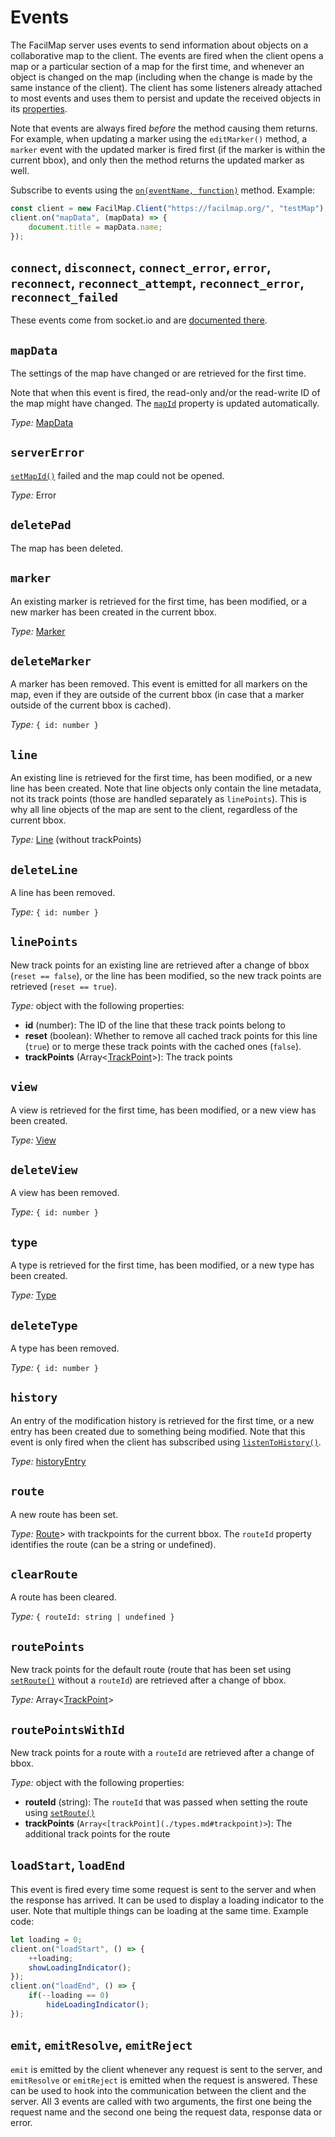 # Events

The FacilMap server uses events to send information about objects on a collaborative map to the client. The events are fired when the client opens a map or a particular section of a map for the first time, and whenever an object is changed on the map (including when the change is made by the same instance of the client). The client has some listeners already attached to most events and uses them to persist and update the received objects in its [properties](./properties.md).

Note that events are always fired _before_ the method causing them returns. For example, when updating a marker using the `editMarker()` method, a `marker` event with the updated marker is fired first (if the marker is within the current bbox), and only then the method returns the updated marker as well.

Subscribe to events using the [`on(eventName, function)`](./methods.md#on-eventname-function) method. Example:

```js
const client = new FacilMap.Client("https://facilmap.org/", "testMap");
client.on("mapData", (mapData) => {
	document.title = mapData.name;
});
```

## `connect`, `disconnect`, `connect_error`, `error`, `reconnect`, `reconnect_attempt`, `reconnect_error`, `reconnect_failed`

These events come from socket.io and are [documented there](https://socket.io/docs/v4/client-api/#events).

## `mapData`

The settings of the map have changed or are retrieved for the first time.

Note that when this event is fired, the read-only and/or the read-write ID of the map might have changed. The [`mapId`](./properties.md#mapid)
property is updated automatically.

_Type:_ [MapData](./types.md#mapdata)

## `serverError`

[`setMapId()`](./methods.md#setmapid-mapid) failed and the map could not be opened.

_Type:_ Error

## `deletePad`

The map has been deleted.

## `marker`

An existing marker is retrieved for the first time, has been modified, or a new marker has been created in the current bbox.

_Type:_ [Marker](./types.md#marker)

## `deleteMarker`

A marker has been removed. This event is emitted for all markers on the map, even if they are outside of the current bbox
(in case that a marker outside of the current bbox is cached).

_Type:_ `{ id: number }`

## `line`

An existing line is retrieved for the first time, has been modified, or a new line has been created. Note that line
objects only contain the line metadata, not its track points (those are handled separately as `linePoints`). This is why
all line objects of the map are sent to the client, regardless of the current bbox.

_Type:_ [Line](./types.md#line) (without trackPoints)

## `deleteLine`

A line has been removed.

_Type:_ `{ id: number }`

## `linePoints`

New track points for an existing line are retrieved after a change of bbox (`reset == false`), or the line has been
modified, so the new track points are retrieved (`reset == true`).

_Type:_ object with the following properties:
* __id__ (number): The ID of the line that these track points belong to
* __reset__ (boolean): Whether to remove all cached track points for this line (`true`) or to merge these track points
  with the cached ones (`false`).
* __trackPoints__ (Array<[TrackPoint](./types.md#trackpoint)>): The track points

## `view`

A view is retrieved for the first time, has been modified, or a new view has been created.

_Type:_ [View](./types.md#view)

## `deleteView`

A view has been removed.

_Type:_ `{ id: number }`

## `type`

A type is retrieved for the first time, has been modified, or a new type has been created.

_Type:_ [Type](./types.md#type)

## `deleteType`

A type has been removed.

_Type:_ `{ id: number }`

## `history`

An entry of the modification history is retrieved for the first time, or a new entry has been created due to something
being modified. Note that this event is only fired when the client has subscribed using [`listenToHistory()`](./methods.md#listentohistory).

_Type:_ [historyEntry](./types.md#historyentry)

## `route`

A new route has been set.

_Type:_ [Route](./types.md#route)> with trackpoints for the current bbox. The `routeId` property identifies the route (can be a string or undefined).

## `clearRoute`

A route has been cleared.

_Type:_ `{ routeId: string | undefined }`

## `routePoints`

New track points for the default route (route that has been set using [`setRoute()`](./methods.md#setroute-data) without a `routeId`) are retrieved after a change of bbox.

_Type:_ Array<[TrackPoint](./types.md#trackpoint)>

## `routePointsWithId`

New track points for a route with a `routeId` are retrieved after a change of bbox.

_Type:_ object with the following properties:
* **routeId** (string): The `routeId` that was passed when setting the route using [`setRoute()`](./methods.md#setroute-data)
* **trackPoints** (`Array<[trackPoint](./types.md#trackpoint)>`): The additional track points for the route

## `loadStart`, `loadEnd`

This event is fired every time some request is sent to the server and when the response has arrived. It can be used to
display a loading indicator to the user. Note that multiple things can be loading at the same time. Example code:

```js
let loading = 0;
client.on("loadStart", () => {
	++loading;
	showLoadingIndicator();
});
client.on("loadEnd", () => {
	if(--loading == 0)
		hideLoadingIndicator();
});
```

## `emit`, `emitResolve`, `emitReject`

`emit` is emitted by the client whenever any request is sent to the server, and `emitResolve` or `emitReject` is emitted when the request is answered. These can be used to hook into the communication between the client and the server. All 3 events are called with two arguments, the first one being the request name and the second one being the request data, response data or error.
